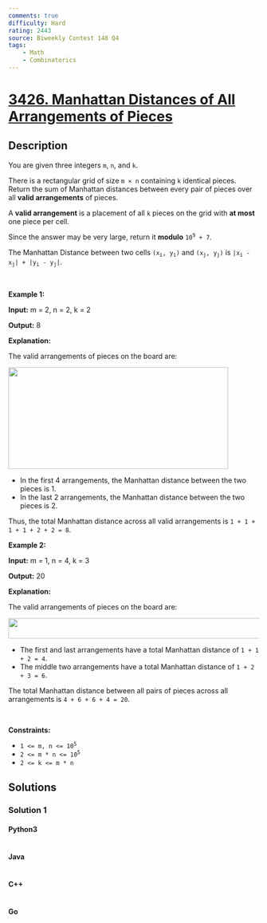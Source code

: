```yaml
---
comments: true
difficulty: Hard
rating: 2443
source: Biweekly Contest 148 Q4
tags:
    - Math
    - Combinatorics
---
```


<!-- problem:start -->

# [3426. Manhattan Distances of All Arrangements of Pieces](https://leetcode.com/problems/manhattan-distances-of-all-arrangements-of-pieces)

## Description

<!-- description:start -->

<p>You are given three integers <code><font face="monospace">m</font></code>, <code><font face="monospace">n</font></code>, and <code>k</code>.</p>

<p>There is a rectangular grid of size <code>m &times; n</code> containing <code>k</code> identical pieces. Return the sum of Manhattan distances between every pair of pieces over all <strong>valid arrangements</strong> of pieces.</p>

<p>A <strong>valid arrangement</strong> is a placement of all <code>k</code> pieces on the grid with <strong>at most</strong> one piece per cell.</p>

<p>Since the answer may be very large, return it <strong>modulo</strong> <code>10<sup>9</sup> + 7</code>.</p>

<p>The Manhattan Distance between two cells <code>(x<sub>i</sub>, y<sub>i</sub>)</code> and <code>(x<sub>j</sub>, y<sub>j</sub>)</code> is <code>|x<sub>i</sub> - x<sub>j</sub>| + |y<sub>i</sub> - y<sub>j</sub>|</code>.</p>

<p>&nbsp;</p>
<p><strong class="example">Example 1:</strong></p>

<div class="example-block">
<p><strong>Input:</strong> <span class="example-io">m = 2, n = 2, k = 2</span></p>

<p><strong>Output:</strong> <span class="example-io">8</span></p>

<p><strong>Explanation:</strong></p>

<p>The valid arrangements of pieces on the board are:</p>

<p><img alt="" src="https://fastly.jsdelivr.net/gh/doocs/leetcode@main/solution/3400-3499/3426.Manhattan%20Distances%20of%20All%20Arrangements%20of%20Pieces/images/4040example1.drawio" /><img alt="" src="https://fastly.jsdelivr.net/gh/doocs/leetcode@main/solution/3400-3499/3426.Manhattan%20Distances%20of%20All%20Arrangements%20of%20Pieces/images/untitled-diagramdrawio.png" style="width: 441px; height: 204px;" /></p>

<ul>
	<li>In the first 4 arrangements, the Manhattan distance between the two pieces is 1.</li>
	<li>In the last 2 arrangements, the Manhattan distance between the two pieces is 2.</li>
</ul>

<p>Thus, the total Manhattan distance across all valid arrangements is <code>1 + 1 + 1 + 1 + 2 + 2 = 8</code>.</p>
</div>

<p><strong class="example">Example 2:</strong></p>

<div class="example-block">
<p><strong>Input:</strong> <span class="example-io">m = 1, n = 4, k = 3</span></p>

<p><strong>Output:</strong> <span class="example-io">20</span></p>

<p><strong>Explanation:</strong></p>

<p>The valid arrangements of pieces on the board are:</p>

<p><img alt="" src="https://fastly.jsdelivr.net/gh/doocs/leetcode@main/solution/3400-3499/3426.Manhattan%20Distances%20of%20All%20Arrangements%20of%20Pieces/images/4040example2drawio.png" style="width: 762px; height: 41px;" /></p>

<ul>
	<li>The first and last arrangements have a total Manhattan distance of <code>1 + 1 + 2 = 4</code>.</li>
	<li>The middle two arrangements have a total Manhattan distance of <code>1 + 2 + 3 = 6</code>.</li>
</ul>

<p>The total Manhattan distance between all pairs of pieces across all arrangements is <code>4 + 6 + 6 + 4 = 20</code>.</p>
</div>

<p>&nbsp;</p>
<p><strong>Constraints:</strong></p>

<ul>
	<li><code>1 &lt;= m, n &lt;= 10<sup>5</sup></code></li>
	<li><code>2 &lt;= m * n &lt;= 10<sup>5</sup></code></li>
	<li><code><font face="monospace">2 &lt;= k &lt;= m * n</font></code></li>
</ul>

<!-- description:end -->

## Solutions

<!-- solution:start -->

### Solution 1

<!-- tabs:start -->

#### Python3

```python

```

#### Java

```java

```

#### C++

```cpp

```

#### Go

```go

```

<!-- tabs:end -->

<!-- solution:end -->

<!-- problem:end -->
